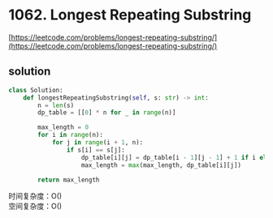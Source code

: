 # 1062. Longest Repeating Substring
[https://leetcode.com/problems/longest-repeating-substring/](https://leetcode.com/problems/longest-repeating-substring/)


## solution

```python
class Solution:
    def longestRepeatingSubstring(self, s: str) -> int:
        n = len(s)
        dp_table = [[0] * n for _ in range(n)]

        max_length = 0
        for i in range(n):
            for j in range(i + 1, n):
                if s[i] == s[j]:
                    dp_table[i][j] = dp_table[i - 1][j - 1] + 1 if i else 1
                    max_length = max(max_length, dp_table[i][j])

        return max_length
```
时间复杂度：O() <br>
空间复杂度：O()
